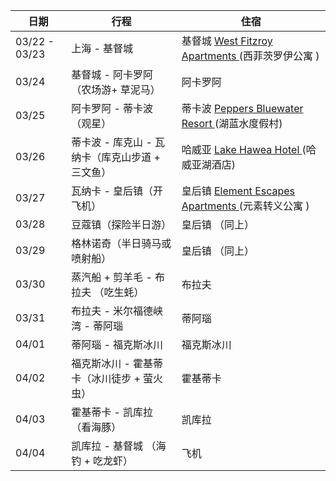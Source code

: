 | 日期          | 行程                                            | 住宿                                                                                                                                                                                                                                                                 |
| ------------- | ----------------------------------------------- | -------------------------------------------------------------------------------------------------------------------------------------------------------------------------------------------------------------------------------------------------------------------- |
| 03/22 - 03/23 | 上海 - 基督城                                   | 基督城 [West Fitzroy Apartments ](https://secure.booking.com/myreservations.zh-cn.html?aid=304142;label=gen173nr-1FCAEoggJCAlhYSDNYBGgxiAEBmAEywgEDYWJuyAEM2AEB6AEB-AELkgIBeagCBA;sid=196a9dbf111854ee04be8dc89b4171c6;auth_key=oMHD0t7wUFqJW16W&)(西菲茨罗伊公寓 )  |
| 03/24         | 基督城 - 阿卡罗阿（农场游+ 草泥马）             | 阿卡罗阿                                                                                                                                                                                                                                                             |
| 03/25         | 阿卡罗阿 - 蒂卡波 （观星）                      | 蒂卡波 [Peppers Bluewater Resort ](https://secure.booking.com/myreservations.zh-cn.html?aid=304142;label=gen173nr-1FCAEoggJCAlhYSDNYBGgxiAEBmAEywgEDYWJuyAEM2AEB6AEB-AELkgIBeagCBA;sid=196a9dbf111854ee04be8dc89b4171c6;auth_key=NX23D4g4SBAN8XmP&)(湖蓝水度假村)    |
| 03/26         | 蒂卡波 - 库克山 - 瓦纳卡（库克山步道 + 三文鱼） | 哈威亚 [Lake Hawea Hotel ](https://secure.booking.com/myreservations.zh-cn.html?aid=304142;label=gen173nr-1FCAEoggJCAlhYSDNYBGgxiAEBmAEywgEDYWJuyAEM2AEB6AEB-AELkgIBeagCBA;sid=196a9dbf111854ee04be8dc89b4171c6;auth_key=58tyUXTML95X1B43&)(哈威亚湖酒店)            |
| 03/27         | 瓦纳卡 - 皇后镇（开飞机）                       | 皇后镇 [Element Escapes Apartments ](https://secure.booking.com/myreservations.zh-cn.html?aid=304142;label=gen173nr-1FCAEoggJCAlhYSDNYBGgxiAEBmAEywgEDYWJuyAEM2AEB6AEB-AELkgIBeagCBA;sid=196a9dbf111854ee04be8dc89b4171c6;auth_key=MC3SqWEY0NogF63A&)(元素转义公寓 ) |
| 03/28         | 豆蔻镇（探险半日游）                            | 皇后镇 （同上）                                                                                                                                                                                                                                                      |
| 03/29         | 格林诺奇（半日骑马或喷射船）                    | 皇后镇  （同上）                                                                                                                                                                                                                                                     |
| 03/30         | 蒸汽船 + 剪羊毛 - 布拉夫 （吃生蚝）             | 布拉夫                                                                                                                                                                                                                                                               |
| 03/31         | 布拉夫 - 米尔福德峡湾 - 蒂阿瑙                  | 蒂阿瑙                                                                                                                                                                                                                                                               |
| 04/01         | 蒂阿瑙 - 福克斯冰川                             | 福克斯冰川                                                                                                                                                                                                                                                           |
| 04/02         | 福克斯冰川 - 霍基蒂卡（冰川徒步 + 萤火虫）      | 霍基蒂卡                                                                                                                                                                                                                                                             |
| 04/03         | 霍基蒂卡 - 凯库拉 （看海豚）                    | 凯库拉                                                                                                                                                                                                                                                               |
| 04/04         | 凯库拉 - 基督城 （海钓 + 吃龙虾）                | 飞机                                                                                                                                                                                                                                                                 |